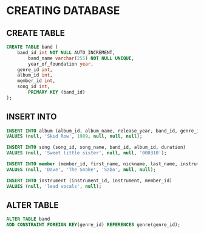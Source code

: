 # CREATING DATABASE

## CREATE TABLE

```SQL
CREATE TABLE band (
	band_id int NOT NULL AUTO_INCREMENT,
    	band_name varchar(255) NOT NULL UNIQUE,
    	year_of_foundation year,
	genre_id int,
	album_id int,
	member_id int,
	song_id int,
    	PRIMARY KEY (band_id)
);
```

## INSERT INTO

``` SQL 
INSERT INTO album (album_id, album_name, release_year, band_id, genre_id, song_id)
VALUES (null, 'Skid Row', 1989, null, null, null);
```

``` SQL 
INSERT INTO song (song_id, song_name, band_id, album_id, duration)
VALUES (null, 'Sweet little sister', null, null, '000310');
```

``` SQL 
INSERT INTO member (member_id, first_name, nickname, last_name, instrument, band_id)
VALUES (null, 'Dave', 'The Snake', 'Sabo', null, null);
```

``` SQL 
INSERT INTO instrument (instrument_id, instrument, member_id)
VALUES (null, 'lead vocals', null);
```



## ALTER TABLE

``` SQL
ALTER TABLE band
ADD CONSTRAINT FOREIGN KEY(genre_id) REFERENCES genre(genre_id);
```
